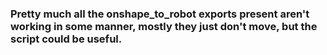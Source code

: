 ### Pretty much all the onshape_to_robot exports present aren't working in some manner, mostly they just don't move, but the script could be useful.
